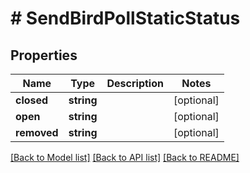 # # SendBirdPollStaticStatus

## Properties

Name | Type | Description | Notes
------------ | ------------- | ------------- | -------------
**closed** | **string** |  | [optional]
**open** | **string** |  | [optional]
**removed** | **string** |  | [optional]

[[Back to Model list]](../../README.md#models) [[Back to API list]](../../README.md#endpoints) [[Back to README]](../../README.md)
